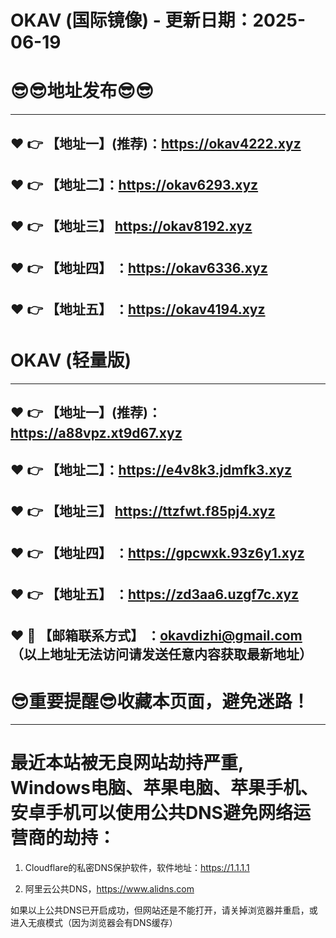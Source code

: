 # OKAV (国际镜像) - 更新日期：2025-06-19
:sunglasses::sunglasses:地址发布:sunglasses::sunglasses:
==
------
:heart: :point_right: 【地址一】(推荐)：https://okav4222.xyz
------
:heart: :point_right: 【地址二】：https://okav6293.xyz
------
:heart: :point_right: 【地址三】 https://okav8192.xyz
-----
:heart: :point_right: 【地址四】 ：https://okav6336.xyz
------
:heart: :point_right: 【地址五】 ：https://okav4194.xyz
------
# OKAV (轻量版)
------
:heart: :point_right: 【地址一】(推荐)：https://a88vpz.xt9d67.xyz
------
:heart: :point_right: 【地址二】：https://e4v8k3.jdmfk3.xyz
------
:heart: :point_right: 【地址三】 https://ttzfwt.f85pj4.xyz
-----
:heart: :point_right: 【地址四】 ：https://gpcwxk.93z6y1.xyz
------
:heart: :point_right: 【地址五】 ：https://zd3aa6.uzgf7c.xyz
------------
:heart: :e-mail: 【邮箱联系方式】 ：okavdizhi@gmail.com （以上地址无法访问请发送任意内容获取最新地址）
------
:sunglasses:重要提醒:sunglasses:收藏本页面，避免迷路！
==
------
最近本站被无良网站劫持严重, Windows电脑、苹果电脑、苹果手机、安卓手机可以使用公共DNS避免网络运营商的劫持：
==

1. Cloudflare的私密DNS保护软件，软件地址：https://1.1.1.1

2. 阿里云公共DNS，https://www.alidns.com

如果以上公共DNS已开启成功，但网站还是不能打开，请关掉浏览器并重启，或进入无痕模式（因为浏览器会有DNS缓存）
